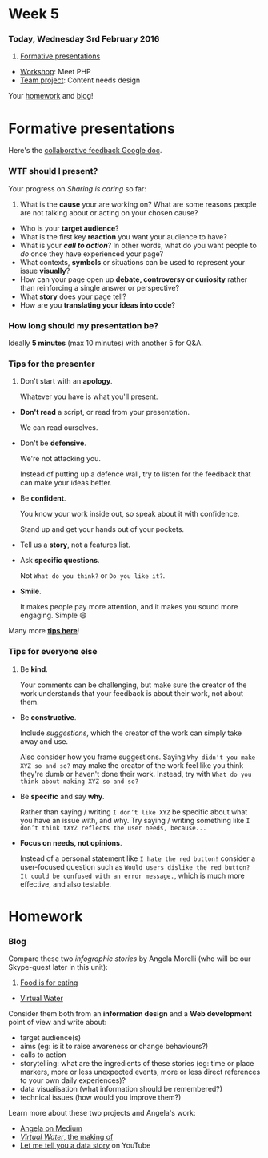 <!--

- [ ] Meet the Console


-->

# Week 5

### Today, Wednesday 3rd February 2016

1. [Formative presentations](#formative-presentations)
* [Workshop](#workshop): Meet PHP
* [Team project](#team-project): Content needs design

Your [homework](#homework) and [blog](#blog)!


# Formative presentations

Here's the [collaborative feedback Google doc](https://docs.google.com/document/d/1uxj4AHNP5-PeccuBIsz9EtTgHjW5IzE0ESYqxXMWjws/edit?usp=sharing).

### WTF should I present?

Your progress on *Sharing is caring* so far:

1. What is the **cause** your are working on? What are some reasons people are not talking about or acting on your chosen cause?* Who is your **target audience**?  
* What is the first key **reaction** you want your audience to have? 
* What is your ***call to action***? In other words, what do you want people to *do* once they have experienced your page? * What contexts, **symbols** or situations can be used to represent your issue **visually**?* How can your page open up **debate, controversy or curiosity** rather than reinforcing a single answer or perspective?
* What **story** does your page tell?  
* How are you **translating your ideas into code**?

### How long should my presentation be?

Ideally **5 minutes** (max 10 minutes) with another 5 for Q&A.

### Tips for the presenter

1. Don't start with an **apology**.   
  
	Whatever you have is what you'll present. 
* **Don't read** a script, or read from your presentation.   
  
	We can read ourselves.
* Don't be **defensive**.   
  
	We're not attacking you. 
	
	Instead of putting up a defence wall, try to listen for the feedback that can make your ideas better. 
* Be **confident**.   
  
	You know your work inside out, so speak about it with confidence.   
	
	Stand up and get your hands out of your pockets.
* Tell us a **story**, not a features list.  
  
	<!---->
* Ask **specific questions**.   
  
	Not `What do you think?` or `Do you like it?`. 
* **Smile**.   
  
	It makes people pay more attention, and it makes you sound more engaging. Simple :smile:

Many more [**tips here**](https://www.toastmasters.org/About/90th-Anniversary/90-Tips)!

### Tips for everyone else

1. Be **kind**.   
  
	Your comments can be challenging, but make sure the creator of the work understands that your feedback is about their work, not about them.
* Be **constructive**.   
  
	Include *suggestions*, which the creator of the work can simply take away and use.   
  
	Also consider how you frame suggestions. Saying `Why didn't you make XYZ so and so?` may make the creator of the work feel like you think they're dumb or haven't done their work. Instead, try with `What do you think about making XYZ so and so?`
* Be **specific** and say **why**.   
  
	Rather than saying / writing `I don’t like XYZ` be specific about what you have an issue with, and why. Try saying / writing something like `I don’t think tXYZ reflects the user needs, because...`     
* **Focus on needs, not opinions**.
	
	Instead of a personal statement like `I hate the red button!` consider a user-focused question such as `Would users dislike the red button? It could be confused with an error message.`, which is much more effective, and also testable.


<!--
# Workshop
# Team project
-->


# Homework

<!--
### Sharing is caring 
-->

### Blog

Compare these two *infographic stories* by Angela Morelli (who will be our Skype-guest later in this unit):

1. [Food is for eating](http://www.foodisforeating.org)
* [Virtual Water](http://www.angelamorelli.com/water)

Consider them both from an **information design** and a **Web development** point of view and write about:

* target audience(s)
* aims (eg: is it to raise awareness or change behaviours?)
* calls to action
* storytelling: what are the ingredients of these stories (eg: time or place markers, more or less unexpected events, more or less direct references to your own daily experiences)?
* data visualisation (what information should be remembered?)
* technical issues (how would you improve them?)
 
Learn more about these two projects and Angela's work:

* [Angela on Medium](https://medium.com/@angelamorelli)
* [*Virtual Water*, the making of](http://www.angelamorelli.com/1/?projects=virtual-water-an-infographic-story)
* [Let me tell you a data story](https://www.youtube.com/watch?v=4NoQvPCSE7g) on YouTube
